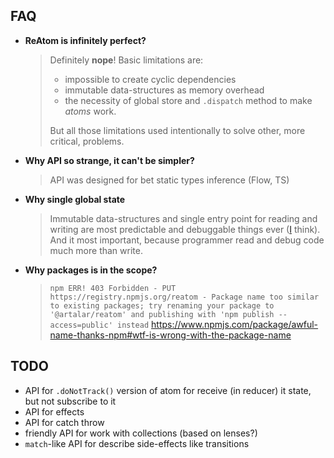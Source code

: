 ## FAQ

- **ReAtom is infinitely perfect?**
  > Definitely **nope**! Basic limitations are:
  > - impossible to create cyclic dependencies
  > - immutable data-structures as memory overhead
  > - the necessity of global store and `.dispatch` method to make _atoms_ work.
  >
  > But all those limitations used intentionally to solve other, more critical, problems.
- **Why API so strange, it can't be simpler?**
  > API was designed for bet static types inference (Flow, TS)
- **Why single global state**
  > Immutable data-structures and single entry point for reading and writing are most predictable and debuggable things ever ([I](https://github.com/artalar) think). And it most important, because programmer read and debug code much more than write.
- **Why packages is in the scope?**
  > `npm ERR! 403 Forbidden - PUT https://registry.npmjs.org/reatom - Package name too similar to existing packages; try renaming your package to '@artalar/reatom' and publishing with 'npm publish --access=public' instead` https://www.npmjs.com/package/awful-name-thanks-npm#wtf-is-wrong-with-the-package-name

## TODO

- API for `.doNotTrack()` version of atom for receive (in reducer) it state, but not subscribe to it
- API for effects
- API for catch throw
- friendly API for work with collections (based on lenses?)
- `match`-like API for describe side-effects like transitions
